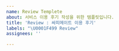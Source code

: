 ```yaml
---
name: Review Templete
about: 서비스 이용 후기 작성을 위한 템플릿입니다.
title: 'Review : 싸피메이트 이용 후기'
labels: "\U0001F499 Review"
assignees: ''

---
```


<!-- 싸피메이트 이용해주셔서 감사합니다! 아래에 필수 입력 항목(지역, 학번, 이름 ex. 서울/ 0600000 / 이싸피)을 포함하여 자유롭게 후기 남겨주세요😀 -->
